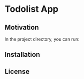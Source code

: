 
# Todolist App

## Motivation

In the project directory, you can run:

## Installation

## License
